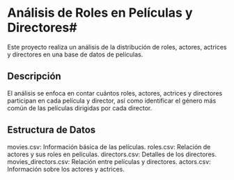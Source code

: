 # Análisis de Roles en Películas y Directores#

Este proyecto realiza un análisis de la distribución de roles, actores, actrices y directores en una base de datos de películas.

## Descripción
El análisis se enfoca en contar cuántos roles, actores, actrices y directores participan en cada película y director, así como identificar el género más común de las películas dirigidas por cada director.

## Estructura de Datos
movies.csv: Información básica de las películas.
roles.csv: Relación de actores y sus roles en películas.
directors.csv: Detalles de los directores.
movies_directors.csv: Relación entre películas y directores.
actors.csv: Información sobre los actores y actrices.
